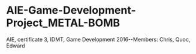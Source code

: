 # AIE-Game-Development-Project_METAL-BOMB
AIE, certificate 3, IDMT, Game Development 2016--Members: Chris, Quoc, Edward
